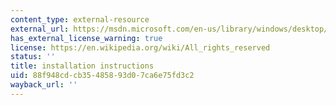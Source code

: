 ```yaml
---
content_type: external-resource
external_url: https://msdn.microsoft.com/en-us/library/windows/desktop/ee418266(v=vs.85).aspx
has_external_license_warning: true
license: https://en.wikipedia.org/wiki/All_rights_reserved
status: ''
title: installation instructions
uid: 88f948cd-cb35-4858-93d0-7ca6e75fd3c2
wayback_url: ''
---
```


